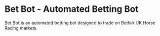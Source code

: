 # Bet Bot - Automated Betting Bot

Bet Bot is an automated betting bot designed to trade on Betfair UK Horse Racing markets.
